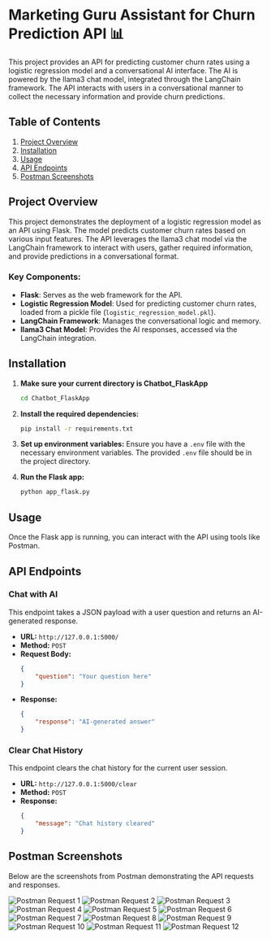 # Marketing Guru Assistant for Churn Prediction API 📊

This project provides an API for predicting customer churn rates using a logistic regression model and a conversational AI interface. The AI is powered by the llama3 chat model, integrated through the LangChain framework. The API interacts with users in a conversational manner to collect the necessary information and provide churn predictions.

## Table of Contents
1. [Project Overview](#project-overview)
2. [Installation](#installation)
3. [Usage](#usage)
4. [API Endpoints](#api-endpoints)
5. [Postman Screenshots](#postman-screenshots)

## Project Overview
This project demonstrates the deployment of a logistic regression model as an API using Flask. The model predicts customer churn rates based on various input features. The API leverages the llama3 chat model via the LangChain framework to interact with users, gather required information, and provide predictions in a conversational format.

### Key Components:
- **Flask**: Serves as the web framework for the API.
- **Logistic Regression Model**: Used for predicting customer churn rates, loaded from a pickle file (`logistic_regression_model.pkl`).
- **LangChain Framework**: Manages the conversational logic and memory.
- **llama3 Chat Model**: Provides the AI responses, accessed via the LangChain integration.

## Installation

1. **Make sure your current directory is Chatbot_FlaskApp**
    ```sh
    cd Chatbot_FlaskApp
    ```

2. **Install the required dependencies:**
    ```sh
    pip install -r requirements.txt
    ```

3. **Set up environment variables:**
    Ensure you have a `.env` file with the necessary environment variables. The provided `.env` file should be in the project directory.

4. **Run the Flask app:**
    ```sh
    python app_flask.py
    ```

## Usage
Once the Flask app is running, you can interact with the API using tools like Postman.

## API Endpoints
### Chat with AI
This endpoint takes a JSON payload with a user question and returns an AI-generated response.

- **URL:** `http://127.0.0.1:5000/`
- **Method:** `POST`
- **Request Body:**
  ```json
  {
      "question": "Your question here"
  }
  ```
- **Response:**
  ```json
  {
      "response": "AI-generated answer"
  }
  ```

### Clear Chat History
This endpoint clears the chat history for the current user session.

- **URL:** `http://127.0.0.1:5000/clear`
- **Method:** `POST`
- **Response:**
  ```json
  {
      "message": "Chat history cleared"
  }
  ```

## Postman Screenshots
Below are the screenshots from Postman demonstrating the API requests and responses.

![Postman Request 1](screenshots/postman_request_1.PNG)
![Postman Request 2](screenshots/postman_request_2.PNG)
![Postman Request 3](screenshots/postman_request_3.PNG)
![Postman Request 4](screenshots/postman_request_4.PNG)
![Postman Request 5](screenshots/postman_request_5.PNG)
![Postman Request 6](screenshots/postman_request_6.PNG)
![Postman Request 7](screenshots/postman_request_7.PNG)
![Postman Request 8](screenshots/postman_request_8.PNG)
![Postman Request 9](screenshots/postman_request_9.PNG)
![Postman Request 10](screenshots/postman_request_10.PNG)
![Postman Request 11](screenshots/postman_request_11.PNG)
![Postman Request 12](screenshots/postman_request_12.PNG)
